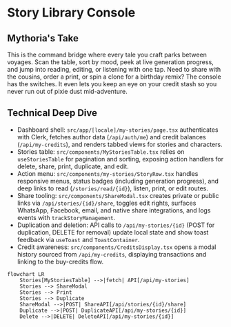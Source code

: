 # Story Library Console

## Mythoria's Take
This is the command bridge where every tale you craft parks between voyages. Scan the table, sort by mood, peek at live generation progress, and jump into reading, editing, or listening with one tap. Need to share with the cousins, order a print, or spin a clone for a birthday remix? The console has the switches. It even lets you keep an eye on your credit stash so you never run out of pixie dust mid-adventure.

## Technical Deep Dive
- Dashboard shell: `src/app/[locale]/my-stories/page.tsx` authenticates with Clerk, fetches author data (`/api/auth/me`) and credit balances (`/api/my-credits`), and renders tabbed views for stories and characters.
- Stories table: `src/components/MyStoriesTable.tsx` relies on `useStoriesTable` for pagination and sorting, exposing action handlers for delete, share, print, duplicate, and edit.
- Action menu: `src/components/my-stories/StoryRow.tsx` handles responsive menus, status badges (including generation progress), and deep links to read (`/stories/read/{id}`), listen, print, or edit routes.
- Share tooling: `src/components/ShareModal.tsx` creates private or public links via `/api/stories/{id}/share`, toggles edit rights, surfaces WhatsApp, Facebook, email, and native share integrations, and logs events with `trackStoryManagement`.
- Duplication and deletion: API calls to `/api/my-stories/{id}` (POST for duplication, DELETE for removal) update local state and show toast feedback via `useToast` and `ToastContainer`.
- Credit awareness: `src/components/CreditsDisplay.tsx` opens a modal history sourced from `/api/my-credits`, displaying transactions and linking to the buy-credits flow.

```mermaid
flowchart LR
    Stories[MyStoriesTable] -->|fetch| API[/api/my-stories]
    Stories --> ShareModal
    Stories --> Print
    Stories --> Duplicate
    ShareModal -->|POST| ShareAPI[/api/stories/{id}/share]
    Duplicate -->|POST| DuplicateAPI[/api/my-stories/{id}]
    Delete -->|DELETE| DeleteAPI[/api/my-stories/{id}]
```
